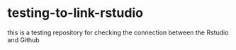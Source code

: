 # testing-to-link-rstudio
this is a testing repository for checking the connection between the Rstudio and Github
